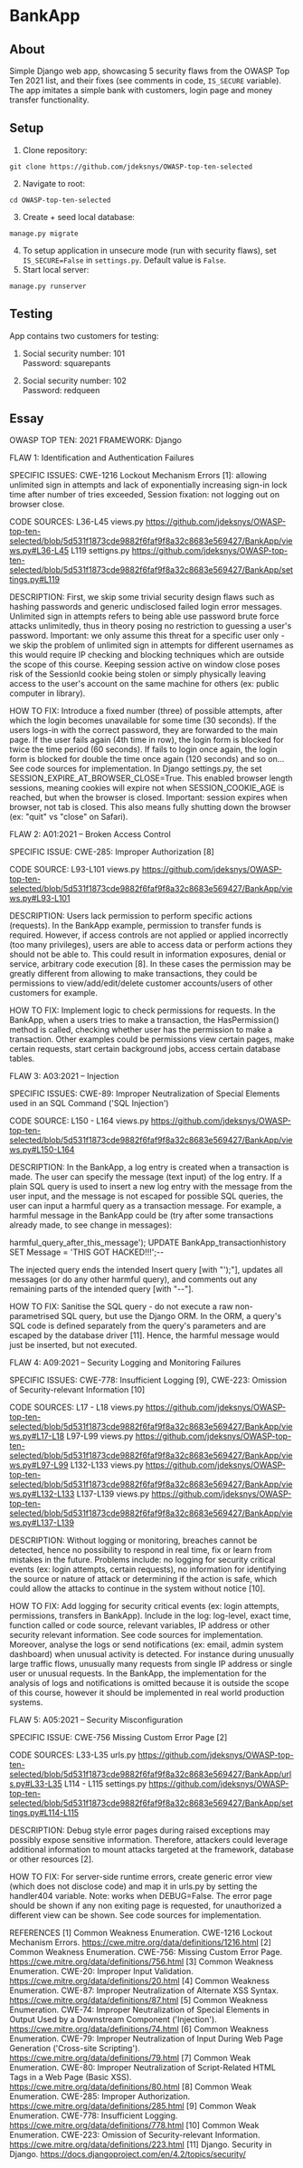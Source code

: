 # BankApp

## About
Simple Django web app, showcasing 5 security flaws from the OWASP Top Ten 2021 list, and their fixes (see comments in code, `IS_SECURE` variable).  
The app imitates a simple bank with customers, login page and money transfer functionality.

## Setup
1. Clone repository:
```
git clone https://github.com/jdeksnys/OWASP-top-ten-selected
```   
2. Navigate to root:
```
cd OWASP-top-ten-selected
```   
3. Create + seed local database:
```
manage.py migrate
```
4. To setup application in unsecure mode (run with security flaws), set `IS_SECURE=False` in `settings.py`. Default value is `False`.   
5. Start local server:
```
manage.py runserver
```


## Testing
App contains two customers for testing:
1)  Social security number: 101  
    Password: squarepants

2)  Social security number: 102  
    Password: redqueen

## Essay
OWASP TOP TEN: 2021
FRAMEWORK: Django



FLAW 1: Identification and Authentication Failures

SPECIFIC ISSUES:
	CWE-1216 Lockout Mechanism Errors [1]: allowing unlimited sign in attempts and lack of exponentially increasing sign-in lock time after number of tries exceeded, Session fixation: not logging out on browser close.

CODE SOURCES:
	L36-L45 views.py
https://github.com/jdeksnys/OWASP-top-ten-selected/blob/5d531f1873cde9882f6faf9f8a32c8683e569427/BankApp/views.py#L36-L45
	L119 settigns.py
https://github.com/jdeksnys/OWASP-top-ten-selected/blob/5d531f1873cde9882f6faf9f8a32c8683e569427/BankApp/settings.py#L119

DESCRIPTION:
	First, we skip some trivial security design flaws such as hashing passwords and generic undisclosed failed login error messages. Unlimited sign in attempts refers to being able use password brute force attacks unlimitedly, thus in theory posing no restriction to guessing a user's password. Important: we only assume this threat for a specific user only - we skip the problem of unlimited sign in attempts for different usernames as this would require IP checking and blocking techniques which are outside the scope of this course.
	Keeping session active on window close poses risk of the SessionId cookie being stolen or simply physically leaving access to the user's account on the same machine for others (ex: public computer in library).

HOW TO FIX:
	Introduce a fixed number (three) of possible attempts, after which the login becomes unavailable for some time (30 seconds). If the users logs-in with the correct password, they are forwarded to the main page. If the user fails again (4th time in row), the login form is blocked for twice the time period (60 seconds). If fails to login once again, the login form is blocked for double the time once again (120 seconds) and so on... See code sources for implementation.
	In Django settings.py, the set SESSION_EXPIRE_AT_BROWSER_CLOSE=True. This enabled browser length sessions, meaning cookies will expire not when SESSION_COOKIE_AGE is reached, but when the browser is closed. Important: session expires when browser, not tab is closed. This also means fully shutting down the browser (ex: "quit" vs "close" on Safari).




FLAW 2: A01:2021 – Broken Access Control

SPECIFIC ISSUE:
	CWE-285: Improper Authorization [8]

CODE SOURCE:
	L93-L101 views.py
https://github.com/jdeksnys/OWASP-top-ten-selected/blob/5d531f1873cde9882f6faf9f8a32c8683e569427/BankApp/views.py#L93-L101
	
DESCRIPTION:
	Users lack permission to perform specific actions (requests). In the BankApp example, permission to transfer funds is required. However, if access controls are not applied or applied incorrectly (too many privileges), users are able to access data or perform actions they should not be able to. This could result in information exposures, denial or service, arbitrary code execution [8]. In these cases the permission may be greatly different from allowing to make transactions, they could be permissions to view/add/edit/delete customer accounts/users of other customers for example.

HOW TO FIX:
	Implement logic to check permissions for requests. In the BankApp, when a users tries to make a transaction, the HasPermission() method is called, checking whether user has the permission to make a transaction. Other examples could be permissions view certain pages, make certain requests, start certain background jobs, access certain database tables.




FLAW 3: A03:2021 – Injection

SPECIFIC ISSUES:
	CWE-89: Improper Neutralization of Special Elements used in an SQL Command ('SQL Injection')

CODE SOURCE:
	L150 - L164 views.py
https://github.com/jdeksnys/OWASP-top-ten-selected/blob/5d531f1873cde9882f6faf9f8a32c8683e569427/BankApp/views.py#L150-L164

DESCRIPTION:
	In the BankApp, a log entry is created when a transaction is made. The user can specify the message (text input) of the log entry. If a plain SQL query is used to insert a new log entry with the message from the user input, and the message is not escaped for possible SQL queries, the user can input a harmful query as a transaction message. For example, a harmful message in the BankApp could be (try after some transactions already made, to see change in messages):

harmful_query_after_this_message'); UPDATE BankApp_transactionhistory SET Message = 'THIS GOT HACKED!!!';--

The injected query ends the intended Insert query [with "');"], updates all messages (or do any other harmful query), and comments out any remaining parts of the intended query [with "--"].


HOW TO FIX:
	Sanitise the SQL query - do not execute a raw non-parametrised SQL query, but use the Django ORM. In the ORM, a query's SQL code is defined separately from the query's parameters and are escaped by the database driver [11]. Hence, the harmful message would just be inserted, but not executed.
	



FLAW 4: A09:2021 – Security Logging and Monitoring Failures

SPECIFIC ISSUES:
	CWE-778: Insufficient Logging [9], CWE-223: Omission of Security-relevant Information [10]

CODE SOURCES:
	L17 - L18 views.py
https://github.com/jdeksnys/OWASP-top-ten-selected/blob/5d531f1873cde9882f6faf9f8a32c8683e569427/BankApp/views.py#L17-L18
	L97-L99 views.py
https://github.com/jdeksnys/OWASP-top-ten-selected/blob/5d531f1873cde9882f6faf9f8a32c8683e569427/BankApp/views.py#L97-L99
	L132-L133 views.py
https://github.com/jdeksnys/OWASP-top-ten-selected/blob/5d531f1873cde9882f6faf9f8a32c8683e569427/BankApp/views.py#L132-L133
	L137-L139 views.py
https://github.com/jdeksnys/OWASP-top-ten-selected/blob/5d531f1873cde9882f6faf9f8a32c8683e569427/BankApp/views.py#L137-L139


DESCRIPTION:
	Without logging or monitoring, breaches cannot be detected, hence no possibility to respond in real time, fix or learn from mistakes in the future. Problems include: no logging for security critical events (ex: login attempts, certain requests), no information for identifying the source or nature of attack or determining if the action is safe, which could allow the attacks to continue in the system without notice [10].

HOW TO FIX:
	Add logging for security critical events (ex: login attempts, permissions, transfers in BankApp). Include in the log: log-level, exact time, function called or code source, relevant variables, IP address or other security relevant information. See code sources for implementation.
	Moreover, analyse the logs or send notifications (ex: email, admin system dashboard) when unusual activity is detected. For instance during unusually large traffic flows, unusually many requests from single IP address or single user or unusual requests. In the BankApp, the implementation for the analysis of logs and notifications is omitted because it is outside the scope of this course, however it should be implemented in real world production systems.
	



FLAW 5: A05:2021 – Security Misconfiguration

SPECIFIC ISSUE:
	CWE-756 Missing Custom Error Page [2]

CODE SOURCES:
	L33-L35 urls.py
https://github.com/jdeksnys/OWASP-top-ten-selected/blob/5d531f1873cde9882f6faf9f8a32c8683e569427/BankApp/urls.py#L33-L35
	L114 - L115 settings.py
https://github.com/jdeksnys/OWASP-top-ten-selected/blob/5d531f1873cde9882f6faf9f8a32c8683e569427/BankApp/settings.py#L114-L115

DESCRIPTION:
	Debug style error pages during raised exceptions may possibly expose sensitive information. Therefore, attackers could leverage additional information to mount attacks targeted at the framework, database or other resources [2].

HOW TO FIX:
	For server-side runtime errors, create generic error view (which does not disclose code) and map it in urls.py by setting the handler404 variable. Note: works when DEBUG=False. The error page should be shown if any non exiting page is requested, for unauthorized a different view can be shown. See code sources for implementation.




REFERENCES
[1] Common Weakness Enumeration. CWE-1216 Lockout Mechanism Errors. https://cwe.mitre.org/data/definitions/1216.html
[2] Common Weakness Enumeration. CWE-756: Missing Custom Error Page. https://cwe.mitre.org/data/definitions/756.html
[3] Common Weakness Enumeration. CWE-20: Improper Input Validation. https://cwe.mitre.org/data/definitions/20.html
[4] Common Weakness Enumeration. CWE-87: Improper Neutralization of Alternate XSS Syntax. https://cwe.mitre.org/data/definitions/87.html
[5] Common Weakness Enumeration. CWE-74: Improper Neutralization of Special Elements in Output Used by a Downstream Component ('Injection'). https://cwe.mitre.org/data/definitions/74.html
[6] Common Weakness Enumeration. CWE-79: Improper Neutralization of Input During Web Page Generation ('Cross-site Scripting'). https://cwe.mitre.org/data/definitions/79.html
[7] Common Weak Enumeration. CWE-80: Improper Neutralization of Script-Related HTML Tags in a Web Page (Basic XSS). https://cwe.mitre.org/data/definitions/80.html
[8] Common Weak Enumeration. CWE-285: Improper Authorization. https://cwe.mitre.org/data/definitions/285.html
[9] Common Weak Enumeration. CWE-778: Insufficient Logging. https://cwe.mitre.org/data/definitions/778.html
[10] Common Weak Enumeration. CWE-223: Omission of Security-relevant Information. https://cwe.mitre.org/data/definitions/223.html
[11] Django. Security in Django. https://docs.djangoproject.com/en/4.2/topics/security/
